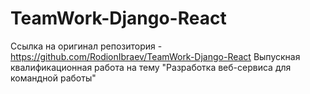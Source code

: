 # TeamWork-Django-React
Ссылка на оригинал репозитория - https://github.com/RodionIbraev/TeamWork-Django-React
Выпускная квалификационная работа на тему "Разработка веб-сервиса для командной работы"
